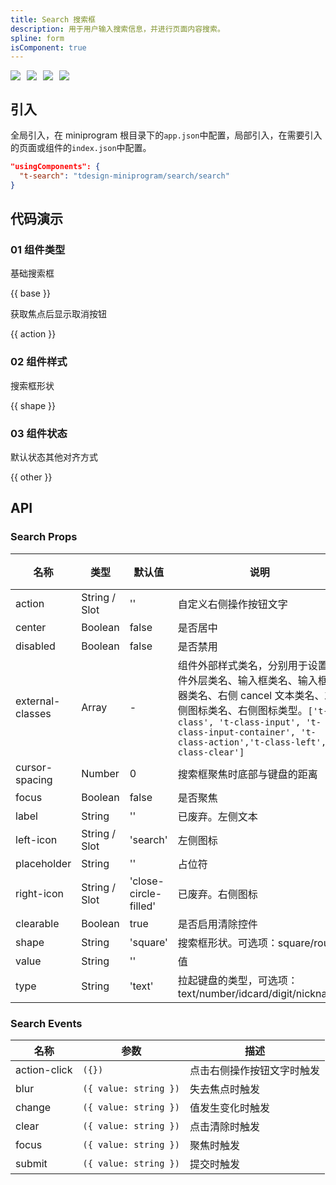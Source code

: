 ```yaml
---
title: Search 搜索框
description: 用于用户输入搜索信息，并进行页面内容搜索。
spline: form
isComponent: true
---
```


<span class="coverages-badge" style="margin-right: 10px"><img src="https://img.shields.io/badge/coverages%3A%20lines-96%25-blue" /></span><span class="coverages-badge" style="margin-right: 10px"><img src="https://img.shields.io/badge/coverages%3A%20functions-86%25-blue" /></span><span class="coverages-badge" style="margin-right: 10px"><img src="https://img.shields.io/badge/coverages%3A%20statements-96%25-blue" /></span><span class="coverages-badge" style="margin-right: 10px"><img src="https://img.shields.io/badge/coverages%3A%20branches-100%25-blue" /></span>

## 引入

全局引入，在 miniprogram 根目录下的`app.json`中配置，局部引入，在需要引入的页面或组件的`index.json`中配置。

```json
"usingComponents": {
  "t-search": "tdesign-miniprogram/search/search"
}
```

## 代码演示

### 01 组件类型

基础搜索框

{{ base }}

获取焦点后显示取消按钮

{{ action }}

### 02 组件样式

搜索框形状

{{ shape }}

### 03 组件状态

默认状态其他对齐方式

{{ other }}

## API

### Search Props

 名称               | 类型            | 默认值                   | 说明                                                                                                                                                                          | 必传 
------------------|---------------|-----------------------|-----------------------------------------------------------------------------------------------------------------------------------------------------------------------------|----
 action           | String / Slot | ''                    | 自定义右侧操作按钮文字                                                                                                                                                                 | N  
 center           | Boolean       | false                 | 是否居中                                                                                                                                                                        | N  
 disabled         | Boolean       | false                 | 是否禁用                                                                                                                                                                        | N  
 external-classes | Array         | -                     | 组件外部样式类名，分别用于设置组件外层类名、输入框类名、输入框容器类名、右侧 cancel 文本类名、左侧图标类名、右侧图标类型。`['t-class', 't-class-input', 't-class-input-container', 't-class-action','t-class-left','t-class-clear']` | N  
 cursor-spacing   | Number        | 0                     | 搜索框聚焦时底部与键盘的距离                                                                                                                                                              | N  
 focus            | Boolean       | false                 | 是否聚焦                                                                                                                                                                        | N  
 label            | String        | ''                    | 已废弃。左侧文本                                                                                                                                                                    | N  
 left-icon        | String / Slot | 'search'              | 左侧图标                                                                                                                                                                        | N  
 placeholder      | String        | ''                    | 占位符                                                                                                                                                                         | N  
 right-icon       | String / Slot | 'close-circle-filled' | 已废弃。右侧图标                                                                                                                                                                    | N  
 clearable        | Boolean       | true                  | 是否启用清除控件                                                                                                                                                                    | N  
 shape            | String        | 'square'              | 搜索框形状。可选项：square/round                                                                                                                                                      | N  
 value            | String        | ''                    | 值                                                                                                                                                                           | N  
 type             | String        | 'text'                | 拉起键盘的类型，可选项：text/number/idcard/digit/nickname                                                                                                                               | N  

### Search Events

 名称           | 参数                    | 描述            
--------------|-----------------------|---------------
 action-click | `({})`                | 点击右侧操作按钮文字时触发 
 blur         | `({ value: string })` | 失去焦点时触发       
 change       | `({ value: string })` | 值发生变化时触发      
 clear        | `({ value: string })` | 点击清除时触发       
 focus        | `({ value: string })` | 聚焦时触发         
 submit       | `({ value: string })` | 提交时触发         
